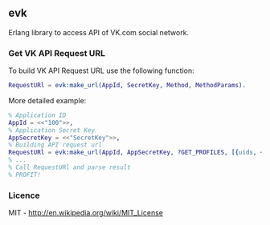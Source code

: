 ## evk ##

Erlang library to access API of VK.com social network.

### Get VK API Request URL ###

To build VK API Request URL use the following function:

```erlang
RequestURl = evk:make_url(AppId, SecretKey, Method, MethodParams).
```

More detailed example:

```erlang
% Application ID
AppId = <<"100">>,
% Application Secret Key
AppSecretKey = <<"SecretKey">>,
% Building API request url
RequestURl = evk:make_url(AppId, AppSecretKey, ?GET_PROFILES, [{uids, <<"1">>}, {fields, <<"online">>}]).
% ...
% Call RequestURl and parse result
% PROFIT!
```

### Licence ###

MIT - http://en.wikipedia.org/wiki/MIT_License
